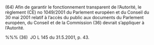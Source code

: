 (64) Afin de garantir le fonctionnement transparent de l’Autorité, le règlement (CE) no 1049/2001 du Parlement européen et du Conseil du 30 mai 2001 relatif à l’accès du public aux documents du Parlement européen, du Conseil et de la Commission (36) devrait s’appliquer à l’Autorité.

%%% (36)  JO L 145 du 31.5.2001, p. 43.